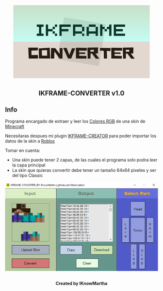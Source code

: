 <h1 align="center"><img src="/images/IKFRAME-CONVERTER.png" alt="IKFRAME-CONVERTER" width="450px" height="240px"></h1>
<h2 align="center">IKFRAME-CONVERTER v1.0</h2>

## Info

Programa encargado de extraer y leer los <a href="https://www.w3schools.com/colors/colors_rgb.asp">Colores RGB</a> de una skin de <a href="https://minecraft.net/">Minecraft</a>

Necesitaras despues mi plugin <a href="https://github.com/razeleakers/IKFRAME-CREATOR">IKFRAME-CREATOR</a> para poder importar los datos de la skin a <a href="https://www.roblox.com/">Roblox</a>

Tomar en cuenta:

- Una skin puede tener 2 capas, de las cuales el programa solo podra leer la capa principal
- La skin que quieras convertir debe tener un tamaño 64x64 pixeles y ser del tipo Classic

<img src="/images/preview.png" alt="preview">

##

<h4 align="center">Created by IKnowMartha</h1>
